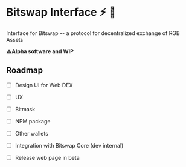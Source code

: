 # Bitswap Interface ⚡ 💱

Interface for Bitswap -- a protocol for decentralized exchange of RGB Assets

**⚠️Alpha software and WIP**

## Roadmap

- [ ] Design UI for Web DEX
- [ ] UX
- [ ] Bitmask
- [ ] NPM package
- [ ] Other wallets
- [ ] Integration with Bitswap Core (dev internal)
- [ ] Release web page in beta


